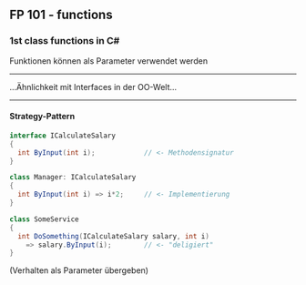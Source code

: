 ## FP 101 - functions

### 1st class functions in C# #

Funktionen können als Parameter verwendet werden

---

...Ähnlichkeit mit Interfaces in der OO-Welt...

---

#### Strategy-Pattern

```csharp
interface ICalculateSalary
{
  int ByInput(int i);            // <- Methodensignatur
}

class Manager: ICalculateSalary
{
  int ByInput(int i) => i*2;     // <- Implementierung
}
```

```csharp
class SomeService
{
  int DoSomething(ICalculateSalary salary, int i) 
    => salary.ByInput(i);        // <- "deligiert"
}
```

(Verhalten als Parameter übergeben)
